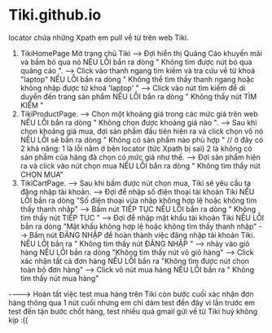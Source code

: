 # Tiki.github.io
locator chứa những Xpath em pull về từ trên web Tiki.
1. TikiHomePage
Mở trang chủ Tiki 
--> Đợi hiển thị Quảng Cáo khuyến mãi và bấm bỏ qua nó 
NẾU LỖI bắn ra dòng " Không tìm được nút bỏ qua quảng cáo ".
--> Click vào thanh ngang tìm kiếm và tra cứu về từ khoá "laptop" 
NẾU LỖI bắn ra dòng " Không thể tìm thấy thanh ngang hoặc không nhập được từ khoá 'laptop' "
--> Click vào nút tìm kiếm để di duyển đến trang sản phẩm 
NẾU LỖI bắn ra dòng " Không thấy nút TÌM KIẾM "
2. TikiProductPage.
--> Chọn một khoảng giá trong các mức giá trên web 
NẾU LỖI bắn ra dòng " Không chọn được khoảng giá nào ".
--> Sau khi chọn khoảng giá mua, đợi sản phẩm đầu tiên hiện ra và click chọn vô nó 
NẾU LỖI sẽ bắn ra dòng " Không có sản phầm nào phù hợp " 
// ở đây có 2 khả năng: 1 là lỗi nằm ở bên locator (tức Xpath bị sai) 
                        2 là không có sản phẩm của hãng đã chọn có mức giá như thế.
--> Đợi sản phẩm hiện ra và click vào nút chọn mua 
NẾU LỖI bắn ra dòng " Không tìm thấy nút CHỌN MUA"
3. TikiCartPage.
--> Sau khi bấm được nút chọn mua, Tiki sẽ yêu cầu ta đăng nhập tài khoản.
--> Đợi để nhập số điện thoại tài khoản Tiki
NẾU LỖI bắn ra dòng "Số điện thoại vừa nhập không hợp lệ hoặc không tìm thấy thanh nhập"
--> Bấm nút TIẾP TỤC 
NẾU LỖI bắn ra dòng " Không tìm thấy nút TIẾP TUC "
--> Đợi để nhập mật khẩu tài khoản Tiki
NẾU LỖI bắn ra dòng "Mật khẩu không hợp lệ hoặc không tìm thấy thanh nhập"
--> Bấm nút ĐĂNG NHẬP để hoàn thành việc đăng nhập tài khoản Tiki.
NẾU LỖI bắn ra " Không tìm thấy nút ĐĂNG NHẬP "
--> nhảy vào giỏ hàng
NẾU LỖI bắn ra dòng "Không tìm thấy nút vô giỏ hàng"
--> Click xác nhận tất cả đơn hàng
NẾU LỖI bắn ra "Không tìm được nút chọn toàn bộ đơn hàng"
--> Click vô nút mua hàng
NẾU LỖI bắn ra " Không tìm thấy nút mua hàng"

----> Hoàn tất việc test mua hàng trên Tiki còn bước cuối xác nhận đơn hàng thông qua 1 nút cuối nhưng em chỉ dám test đến đây vì lần trước em test đến tận bước chốt hàng, test nhiều quá gmail gửi về từ Tiki huỷ không kịp :((  
